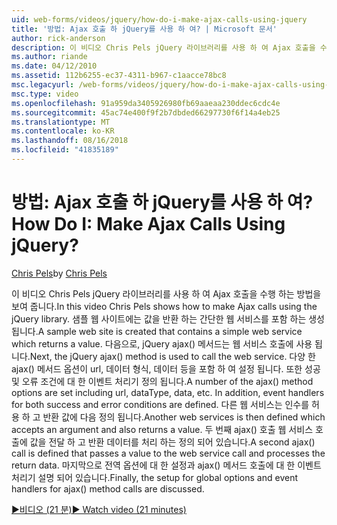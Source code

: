 ```yaml
---
uid: web-forms/videos/jquery/how-do-i-make-ajax-calls-using-jquery
title: '방법: Ajax 호출 하 jQuery를 사용 하 여? | Microsoft 문서'
author: rick-anderson
description: 이 비디오 Chris Pels jQuery 라이브러리를 사용 하 여 Ajax 호출을 수행 하는 방법을 보여 줍니다. 샘플 웹 사이트를 반환 하는 간단한 웹 서비스를 포함 하는 중... 만들어집니다.
ms.author: riande
ms.date: 04/12/2010
ms.assetid: 112b6255-ec37-4311-b967-c1aacce78bc8
msc.legacyurl: /web-forms/videos/jquery/how-do-i-make-ajax-calls-using-jquery
msc.type: video
ms.openlocfilehash: 91a959da3405926980fb69aaeaa230ddec6cdc4e
ms.sourcegitcommit: 45ac74e400f9f2b7dbded66297730f6f14a4eb25
ms.translationtype: MT
ms.contentlocale: ko-KR
ms.lasthandoff: 08/16/2018
ms.locfileid: "41835189"
---
```

<a name="how-do-i-make-ajax-calls-using-jquery"></a><span data-ttu-id="d2baa-105">방법: Ajax 호출 하 jQuery를 사용 하 여?</span><span class="sxs-lookup"><span data-stu-id="d2baa-105">How Do I: Make Ajax Calls Using jQuery?</span></span>
====================
<span data-ttu-id="d2baa-106">[Chris Pels](https://twitter.com/chrispels)</span><span class="sxs-lookup"><span data-stu-id="d2baa-106">by [Chris Pels](https://twitter.com/chrispels)</span></span>

<span data-ttu-id="d2baa-107">이 비디오 Chris Pels jQuery 라이브러리를 사용 하 여 Ajax 호출을 수행 하는 방법을 보여 줍니다.</span><span class="sxs-lookup"><span data-stu-id="d2baa-107">In this video Chris Pels shows how to make Ajax calls using the jQuery library.</span></span> <span data-ttu-id="d2baa-108">샘플 웹 사이트에는 값을 반환 하는 간단한 웹 서비스를 포함 하는 생성 됩니다.</span><span class="sxs-lookup"><span data-stu-id="d2baa-108">A sample web site is created that contains a simple web service which returns a value.</span></span> <span data-ttu-id="d2baa-109">다음으로, jQuery ajax() 메서드는 웹 서비스 호출에 사용 됩니다.</span><span class="sxs-lookup"><span data-stu-id="d2baa-109">Next, the jQuery ajax() method is used to call the web service.</span></span> <span data-ttu-id="d2baa-110">다양 한 ajax() 메서드 옵션이 url, 데이터 형식, 데이터 등을 포함 하 여 설정 됩니다. 또한 성공 및 오류 조건에 대 한 이벤트 처리기 정의 됩니다.</span><span class="sxs-lookup"><span data-stu-id="d2baa-110">A number of the ajax() method options are set including url, dataType, data, etc. In addition, event handlers for both success and error conditions are defined.</span></span> <span data-ttu-id="d2baa-111">다른 웹 서비스는 인수를 허용 하 고 반환 값에 다음 정의 됩니다.</span><span class="sxs-lookup"><span data-stu-id="d2baa-111">Another web services is then defined which accepts an argument and also returns a value.</span></span> <span data-ttu-id="d2baa-112">두 번째 ajax() 호출 웹 서비스 호출에 값을 전달 하 고 반환 데이터를 처리 하는 정의 되어 있습니다.</span><span class="sxs-lookup"><span data-stu-id="d2baa-112">A second ajax() call is defined that passes a value to the web service call and processes the return data.</span></span> <span data-ttu-id="d2baa-113">마지막으로 전역 옵션에 대 한 설정과 ajax() 메서드 호출에 대 한 이벤트 처리기 설명 되어 있습니다.</span><span class="sxs-lookup"><span data-stu-id="d2baa-113">Finally, the setup for global options and event handlers for ajax() method calls are discussed.</span></span>

[<span data-ttu-id="d2baa-114">&#9654;비디오 (21 분)</span><span class="sxs-lookup"><span data-stu-id="d2baa-114">&#9654; Watch video (21 minutes)</span></span>](https://channel9.msdn.com/Blogs/ASP-NET-Site-Videos/how-do-i-make-ajax-calls-using-jquery)
